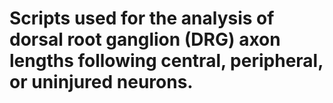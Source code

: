 # Scripts used for the analysis of dorsal root ganglion (DRG) axon lengths following central, peripheral, or uninjured neurons.
